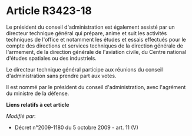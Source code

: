 # Article R3423-18

Le président du conseil d'administration est également assisté par un directeur technique général qui prépare, anime et suit
les activités techniques de l'office et notamment les études et essais effectués pour le compte des directions et services
techniques de la     direction générale de l'armement, de la direction générale de l'aviation civile, du Centre national
d'études spatiales ou des industriels. 

Le directeur technique général participe aux réunions du conseil d'administration sans prendre part aux votes. 

Il est nommé par le président du conseil d'administration, avec l'agrément du ministre de la défense.

**Liens relatifs à cet article**

_Modifié par_:

  - Décret n°2009-1180 du 5 octobre 2009 - art. 11 (V)
